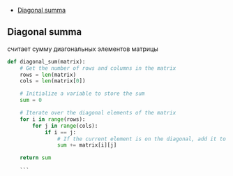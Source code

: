 + [Diagonal summa](#diagonal-summa)

## Diagonal summa

считает сумму диагональных элементов матрицы

```python
def diagonal_sum(matrix):
    # Get the number of rows and columns in the matrix
    rows = len(matrix)
    cols = len(matrix[0])

    # Initialize a variable to store the sum
    sum = 0

    # Iterate over the diagonal elements of the matrix
    for i in range(rows):
        for j in range(cols):
            if i == j:
                # If the current element is on the diagonal, add it to the sum
                sum += matrix[i][j]

    return sum

    ```